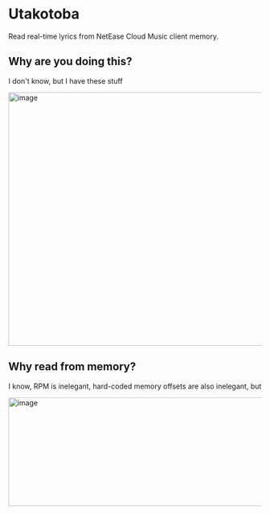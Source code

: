 # Utakotoba
Read real-time lyrics from NetEase Cloud Music client memory.

## Why are you doing this?

I don't know, but I have these stuff

<img width="672" height="504" alt="image" src="https://github.com/user-attachments/assets/0fb8e806-d491-4471-ac71-4146c48c6f88" />

## Why read from memory?

I know, RPM is inelegant, hard-coded memory offsets are also inelegant, but

<img width="656" height="216" alt="image" src="https://github.com/user-attachments/assets/db1d69bc-2a60-4150-91ed-246e4932ec54" />
